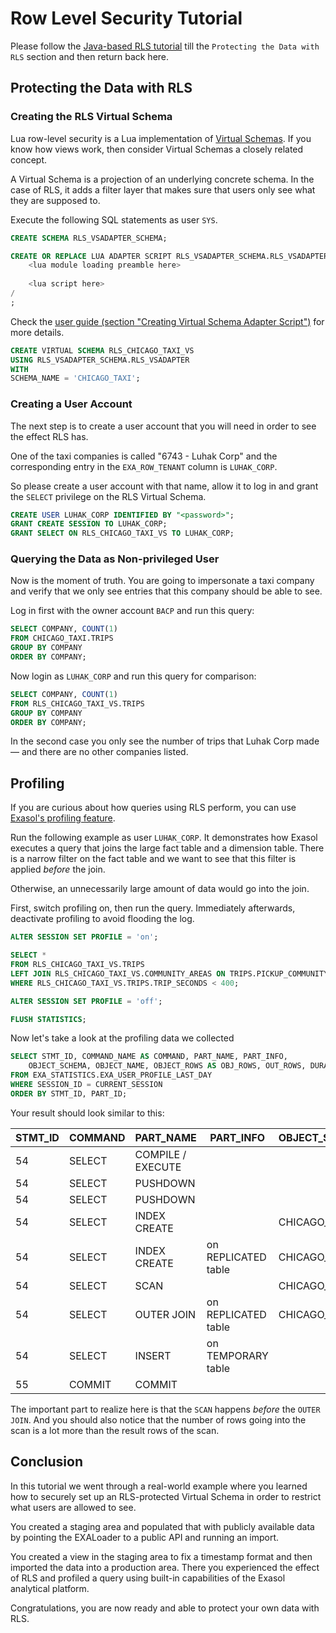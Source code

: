 # Row Level Security Tutorial

Please follow the [Java-based RLS tutorial](https://github.com/exasol/row-level-security/blob/main/doc/user_guide/tutorial.md) till the `Protecting the Data with RLS` section and then return back here.

## Protecting the Data with RLS

### Creating the RLS Virtual Schema

Lua row-level security is a Lua implementation of [Virtual Schemas](https://docs.exasol.com/database_concepts/virtual_schemas.htm). If you know how views work, then consider Virtual Schemas a closely related concept.

A Virtual Schema is a projection of an underlying concrete schema. In the case of RLS, it adds a filter layer that makes sure that users only see what they are supposed to.

Execute the following SQL statements as user `SYS`.

```sql
CREATE SCHEMA RLS_VSADAPTER_SCHEMA;

CREATE OR REPLACE LUA ADAPTER SCRIPT RLS_VSADAPTER_SCHEMA.RLS_VSADAPTER AS
    <lua module loading preamble here>
    
    <lua script here>
/
;
```

Check the [user guide (section "Creating Virtual Schema Adapter Script")](user_guide.md#creating-virtual-schema-adapter-script) for more details.

```sql
CREATE VIRTUAL SCHEMA RLS_CHICAGO_TAXI_VS 
USING RLS_VSADAPTER_SCHEMA.RLS_VSADAPTER 
WITH
SCHEMA_NAME = 'CHICAGO_TAXI';
```

### Creating a User Account

The next step is to create a user account that you will need in order to see the effect RLS has.

One of the taxi companies is called "6743 - Luhak Corp" and the corresponding entry in the `EXA_ROW_TENANT` column is `LUHAK_CORP`.

So please create a user account with that name, allow it to log in and grant the `SELECT` privilege on the RLS Virtual Schema.

```sql
CREATE USER LUHAK_CORP IDENTIFIED BY "<password>";
GRANT CREATE SESSION TO LUHAK_CORP;
GRANT SELECT ON RLS_CHICAGO_TAXI_VS TO LUHAK_CORP;
```

### Querying the Data as Non-privileged User

Now is the moment of truth. You are going to impersonate a taxi company and verify that we only see entries that this company should be able to see.

Log in first with the owner account `BACP` and run this query:

```sql
SELECT COMPANY, COUNT(1)
FROM CHICAGO_TAXI.TRIPS
GROUP BY COMPANY
ORDER BY COMPANY;
```

Now login as `LUHAK_CORP` and run this query for comparison:

```sql
SELECT COMPANY, COUNT(1)
FROM RLS_CHICAGO_TAXI_VS.TRIPS
GROUP BY COMPANY
ORDER BY COMPANY;
```

In the second case you only see the number of trips that Luhak Corp made &mdash; and there are no other companies listed.

## Profiling

If you are curious about how queries using RLS perform, you can use [Exasol's profiling feature](https://docs.exasol.com/administration/on-premise/support/profiling_information.htm).

Run the following example as user `LUHAK_CORP`. It demonstrates how Exasol executes a query that joins the large fact table and a dimension table. There is a narrow filter on the fact table and we want to see that this filter is applied _before_ the join.

Otherwise, an unnecessarily large amount of data would go into the join.

First, switch profiling on, then run the query. Immediately afterwards, deactivate profiling to avoid flooding the log.

```sql
ALTER SESSION SET PROFILE = 'on';

SELECT *
FROM RLS_CHICAGO_TAXI_VS.TRIPS
LEFT JOIN RLS_CHICAGO_TAXI_VS.COMMUNITY_AREAS ON TRIPS.PICKUP_COMMUNITY_AREA=COMMUNITY_AREAS.AREA_NUMBER
WHERE RLS_CHICAGO_TAXI_VS.TRIPS.TRIP_SECONDS < 400;

ALTER SESSION SET PROFILE = 'off';

FLUSH STATISTICS;
```

Now let's take a look at the profiling data we collected

```sql
SELECT STMT_ID, COMMAND_NAME AS COMMAND, PART_NAME, PART_INFO,
    OBJECT_SCHEMA, OBJECT_NAME, OBJECT_ROWS AS OBJ_ROWS, OUT_ROWS, DURATION 
FROM EXA_STATISTICS.EXA_USER_PROFILE_LAST_DAY
WHERE SESSION_ID = CURRENT_SESSION
ORDER BY STMT_ID, PART_ID;
```

Your result should look similar to this:

|STMT_ID|COMMAND|PART_NAME|PART_INFO|OBJECT_SCHEMA|OBJECT_NAME|OBJ_ROWS|OUT_ROWS|DURATION|
|-------|-------|---------|---------|-------------|-----------|--------|--------|--------|
|54|SELECT|COMPILE / EXECUTE| | | | | |0.018|
|54|SELECT|PUSHDOWN| | | | | |0.004|
|54|SELECT|PUSHDOWN| | | | | |0.093|
|54|SELECT|INDEX CREATE| |CHICAGO_TAXI|COMMUNITY_AREAS|77|77|0.003|
|54|SELECT|INDEX CREATE|on REPLICATED table|CHICAGO_TAXI|COMMUNITY_AREAS|77|77|0.001|
|54|SELECT|SCAN| |CHICAGO_TAXI|TRIPS|1000000|124|0.022|
|54|SELECT|OUTER JOIN|on REPLICATED table|CHICAGO_TAXI|COMMUNITY_AREAS|77|124|0.000|
|54|SELECT|INSERT|on TEMPORARY table| |tmp_subselect0|0|124|0.036|
|55|COMMIT|COMMIT| | | | | |0.036|

The important part to realize here is that the `SCAN` happens _before_ the `OUTER JOIN`. And you should also notice that the number of rows going into the scan is a lot more than the result rows of the scan.

## Conclusion

In this tutorial we went through a real-world example where you learned how to securely set up an RLS-protected Virtual Schema in order to restrict what users are allowed to see.

You created a staging area and populated that with publicly available data by pointing the EXALoader to a public API and running an import.

You created a view in the staging area to fix a timestamp format and then imported the data into a production area. There you experienced the effect of RLS and profiled a query using built-in capabilities of the Exasol analytical platform.

Congratulations, you are now ready and able to protect your own data with RLS.
